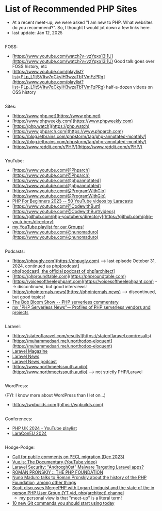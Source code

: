 # List of Recommended PHP Sites

- At a recent meet-up, we were asked "I am new to PHP. What websites do you recommend?". So, I thought I would jot down a few links here.
- last update: Jan 12, 2025

## 
FOSS:

- [https://www.youtube.com/watch?v=vzYqxo13I1U](https://www.youtube.com/watch?v=vzYqxo13I1U) Good talk goes over FOSS history, etc
- [https://www.youtube.com/playlist?list=PLp_L1ltSVItw7qCkyIH3wzaTbTVmFzPRg](https://www.youtube.com/playlist?list=PLp_L1ltSVItw7qCkyIH3wzaTbTVmFzPRg) half-a-dozen videos on OSS history

##
Sites:
- [https://www.php.net](https://www.php.net) 
- [https://www.phpweekly.com](https://www.phpweekly.com)
- [https://php.watch](https://php.watch)
- [https://www.phparch.com](https://www.phparch.com)
- [https://blog.jetbrains.com/phpstorm/tag/php-annotated-monthly/](https://blog.jetbrains.com/phpstorm/tag/php-annotated-monthly/)
- [https://www.reddit.com/r/PHP/](https://www.reddit.com/r/PHP/) 

##
YouTube:
- [https://www.youtube.com/@Phparch](https://www.youtube.com/@Phparch)
- [https://www.youtube.com/@phpannotated](https://www.youtube.com/@phpannotated)
- [https://www.youtube.com/@ProgramWithGio](https://www.youtube.com/@ProgramWithGio)
- [PHP For Beginners 2023 -- 50 YouTube videos by Laracasts](https://www.youtube.com/watch?v=U2lQWR6uIuo&list=PL3VM-unCzF8ipG50KDjnzhugceoSG3RTC)
- [https://www.youtube.com/@CodewithBurt](https://www.youtube.com/@CodewithBurt/videos)
- [https://github.com/php-youtubers/directory](https://github.com/php-youtubers/directory)
- [my YouTube playlist for our Groups!](https://www.youtube.com/playlist?list=PLXgN_ee2MsFKWqHgS-Pv3Vz515RRAjdLh)
- [https://www.youtube.com/@nunomaduro](https://www.youtube.com/@nunomaduro)

##
Podcasts:
- [https://phpugly.com](https://phpugly.com) --> last episode October 31, 2024, continued as php[podcast]
- [php[podcast], the official podcast of php[architect]](https://www.youtube.com/playlist?list=PLJPRYJOPv4pTJaGCHn5-F88iQOjeVpJEi)
- [https://phproundtable.com](https://phproundtable.com)
- [https://voicesoftheelephpant.com](https://voicesoftheelephpant.com) --> discontinued, but good interviews!
- [https://phpinternals.news](https://phpinternals.news) --> discontinued, but good topics!
- [The Bob Bloom Show -- PHP serverless commentary](https://bobbloomshow.com)
- [my "PHP Serverless News"-- Profiles of PHP serverless vendors and projects](https://phpserverlessnews.com)


##
Laravel:
- [https://stateoflaravel.com/results](https://stateoflaravel.com/results)
- [https://muhammedsari.me/unorthodox-eloquent](https://muhammedsari.me/unorthodox-eloquent)
- [Laravel Magazine](https://laravelmagazine.com)
- [Laravel News](https://laravel-news.com)
- [Laravel News podcast](https://podcast.laravel-news.com)
- [https://www.northmeetssouth.audio](https://www.northmeetssouth.audio) --> not strictly PHP/Laravel

##
WordPress:

(FYI: I know more about WordPress than I let on...)
- [https://wpbuilds.com](https://wpbuilds.com) 

## 
Conferences:
- [PHP UK 2024 - YouTube playlist](https://www.youtube.com/playlist?list=PL_aPVo2HeGF-xaeC3amS4xSmPisiYQxgV)
- [LaraConEU 2024](https://www.youtube.com/playlist?list=PLMdXHJK-lGoDWVGSbn7iHkE3YW6qTh577)

##
Hodge-Podge:
- [Call for public comments on PECL migration (Dec 2023)](https://externals.io/message/121927)
- [Vue.js: The Documentary (YouTube video)](https://www.youtube.com/watch?v=OrxmtDw4pVI)
- [Laravel Security: "Androxgh0st" Malware Targeting Laravel apps?](https://securinglaravel.com/p/laravel-security-androxgh0st-malware)
- [ROMAN PRONSKIY :: THE PHP FOUNDATION](https://www.youtube.com/watch?v=XE4g1Tl6RQw)
- [Nuno Maduro talks to Roman Pronskiy about the history of the PHP Foundation, among other things](https://www.youtube.com/watch?v=BvAcP6RtlAA)
- [Scott discusses MergePHP with Logan Lindquist and the state of the in person PHP User Group (YT vid, php(architect) channel](https://www.youtube.com/watch?v=yftyf0aYtb8)
  - my personal view is that "meet-up" is a literal term!
- [10 new Git commands you should start using today](https://appwrite.io/blog/post/10-git-commands-you-should-start-using)

  
